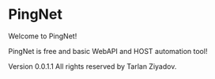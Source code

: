# PingNet
Welcome to PingNet!  

PingNet is free and basic WebAPI and HOST automation tool!

Version 0.0.1.1 
All rights reserved by Tarlan Ziyadov.

